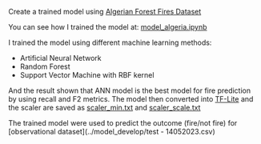 Create a trained model using [Algerian Forest Fires Dataset](https://archive.ics.uci.edu/ml/datasets/Algerian+Forest+Fires+Dataset++)

You can see how I trained the model at: [model_algeria.ipynb](../model_develop/model_algeria.ipynb)

I trained the model using different machine learning methods:
- Artificial Neural Network
- Random Forest
- Support Vector Machine with RBF kernel

And the result shown that ANN model is the best model for fire prediction by using recall and F2 metrics. The model then converted into [TF-Lite](../model_develop/model.tflite) and the scaler are saved as [scaler_min.txt](../model_develop/scaler_min.txt) and [scaler_scale.txt](../model_develop/scaler_scale.txt)

The trained model were used to predict the outcome (fire/not fire) for [observational dataset](../model_develop/test - 14052023.csv)
